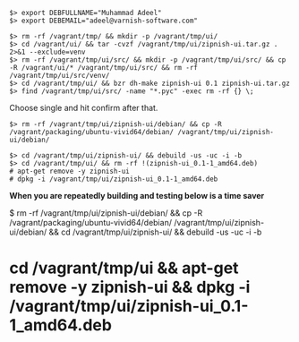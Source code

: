 ```
$> export DEBFULLNAME="Muhammad Adeel"
$> export DEBEMAIL="adeel@varnish-software.com"

$> rm -rf /vagrant/tmp/ && mkdir -p /vagrant/tmp/ui/
$> cd /vagrant/ui/ && tar -cvzf /vagrant/tmp/ui/zipnish-ui.tar.gz . 2>&1 --exclude=venv
$> rm -rf /vagrant/tmp/ui/src/ && mkdir -p /vagrant/tmp/ui/src/ && cp -R /vagrant/ui/* /vagrant/tmp/ui/src/ && rm -rf /vagrant/tmp/ui/src/venv/
$> cd /vagrant/tmp/ui/ && bzr dh-make zipnish-ui 0.1 zipnish-ui.tar.gz
$> find /vagrant/tmp/ui/src/ -name "*.pyc" -exec rm -rf {} \;
```

Choose single and hit confirm after that.

```
$> rm -rf /vagrant/tmp/ui/zipnish-ui/debian/ && cp -R /vagrant/packaging/ubuntu-vivid64/debian/ /vagrant/tmp/ui/zipnish-ui/debian/

$> cd /vagrant/tmp/ui/zipnish-ui/ && debuild -us -uc -i -b
$> cd /vagrant/tmp/ui/ && rm -rf !(zipnish-ui_0.1-1_amd64.deb)
# apt-get remove -y zipnish-ui
# dpkg -i /vagrant/tmp/ui/zipnish-ui_0.1-1_amd64.deb
```



**When you are repeatedly building and testing below is a time saver**


$ rm -rf /vagrant/tmp/ui/zipnish-ui/debian/ && cp -R /vagrant/packaging/ubuntu-vivid64/debian/ /vagrant/tmp/ui/zipnish-ui/debian/ && cd /vagrant/tmp/ui/zipnish-ui/ && debuild -us -uc -i -b


# cd /vagrant/tmp/ui && apt-get remove -y zipnish-ui && dpkg -i /vagrant/tmp/ui/zipnish-ui_0.1-1_amd64.deb